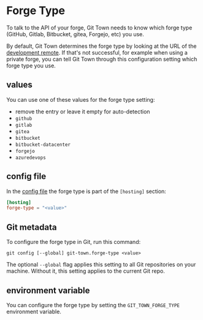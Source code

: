 # Forge Type

To talk to the API of your forge, Git Town needs to know which forge type
(GitHub, Gitlab, Bitbucket, gitea, Forgejo, etc) you use.

By default, Git Town determines the forge type by looking at the URL of the
[development remote](dev-remote.md). If that's not successful, for example when
using a private forge, you can tell Git Town through this configuration setting
which forge type you use.

## values

You can use one of these values for the forge type setting:

- remove the entry or leave it empty for auto-detection
- `github`
- `gitlab`
- `gitea`
- `bitbucket`
- `bitbucket-datacenter`
- `forgejo`
- `azuredevops`

## config file

In the [config file](../configuration-file.md) the forge type is part of the
`[hosting]` section:

```toml
[hosting]
forge-type = "<value>"
```

## Git metadata

To configure the forge type in Git, run this command:

```wrap
git config [--global] git-town.forge-type <value>
```

The optional `--global` flag applies this setting to all Git repositories on
your machine. Without it, this setting applies to the current Git repo.

## environment variable

You can configure the forge type by setting the `GIT_TOWN_FORGE_TYPE`
environment variable.
